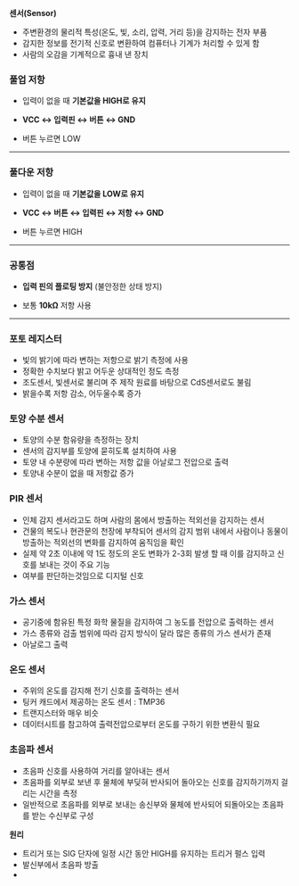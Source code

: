 **센서(Sensor)**
- 주변환경의 물리적 특성(온도, 빛, 소리, 압력, 거리 등)을 감지하는 전자 부품
- 감지한 정보를 전기적 신호로 변환하여 컴퓨터나 기계가 처리할 수 있게 함
- 사람의 오감을 기계적으로 흉내 낸 장치

###  **풀업 저항**

- 입력이 없을 때 **기본값을 HIGH로 유지**
    
- **VCC ↔ 입력핀 ↔ 버튼 ↔ GND**
    
- 버튼 누르면 LOW

---

###  **풀다운 저항**

- 입력이 없을 때 **기본값을 LOW로 유지**
    
- **VCC ↔ 버튼 ↔ 입력핀 ↔ 저항 ↔ GND**
    
- 버튼 누르면 HIGH

---

###  공통점

- **입력 핀의 플로팅 방지** (불안정한 상태 방지)
    
- 보통 **10kΩ** 저항 사용

---
### 포토 레지스터 
- 빛의 밝기에 따라 변하는 저항으로 밝기 측정에 사용
- 정확한 수치보다 밝고 어두운 상대적인 정도 측정
- 조도센서, 빛센서로 불리며 주 제작 원료를 바탕으로 CdS센서로도 불림
- 밝을수록 저항 감소, 어두울수록 증가


### 토양 수분 센서
- 토양의 수분 함유량을 측정하는 장치
- 센서의 감지부를 토양에 묻히도록 설치하여 사용
- 토양 내 수분량에 따라 변하는 저항 값을 아날로그 전압으로 출력
- 토양내 수분이 없을 때 저항값 증가


### PIR 센서
- 인체 감지 센서라고도 하며 사람의 몸에서 방출하는 적외선을 감지하는 센서
- 건물의 복도나 현관문의 천장에 부착되어 센서의 감지 범위 내에서 사람이나 동물이 방출하는 적외선의 변화를 감지하여 움직임을 확인
- 실제 약 2초 이내에 약 1도 정도의 온도 변화가 2-3회 발생 할 때 이를 감지하고 신호를 보내는 것이 주요 기능
- 여부를 판단하는것임으로 디지털 신호


### 가스 센서
- 공기중에 함유된 특정 화학 물질을 감지하여 그 농도를 전압으로 출력하는 센서
- 가스 종류와 검출 범위에 따라 감지 방식이 달라 많은 종류의 가스 센서가 존재
- 아날로그 출력


### 온도 센서
- 주위의 온도를 감지해 전기 신호를 출력하는 센서
- 팅커 캐드에서 제공하는 온도 센서 : TMP36
- 트랜지스터와 매우 비슷
- 데이터시트를 참고하여 출력전압으로부터 온도를 구하기 위한 변환식 필요


### 초음파 센서
- 초음파 신호를 사용하여 거리를 알아내는 센서
- 초음파를 외부로 보낸 후 물체에 부딪혀 반사되어 돌아오는 신호를 감지하기까지 걸리는 시간을 측정
- 일반적으로 초음파를 외부로 보내는 송신부와 물체에 반사되어 되돌아오는 초음파를 받는 수신부로 구성

**원리**
- 트리거 또는 SIG 단자에 일정 시간 동안 HIGH를 유지하는 트리거 펄스 입력
- 발신부에서 초음파 방출
- 

